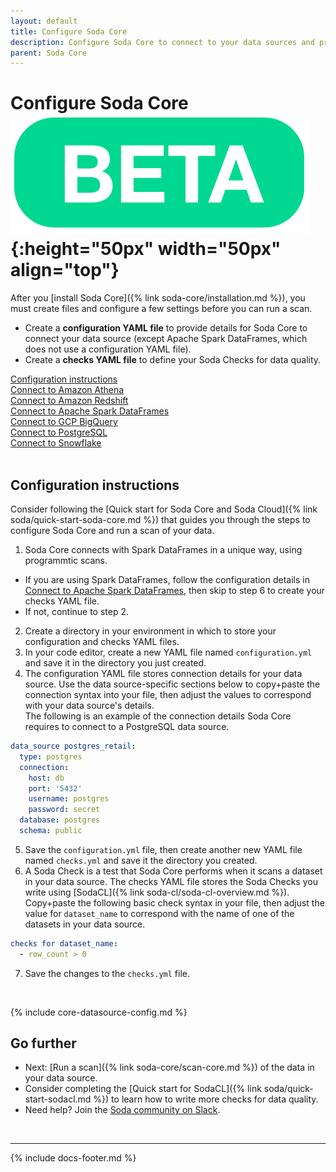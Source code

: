 ```yaml
---
layout: default
title: Configure Soda Core
description: Configure Soda Core to connect to your data sources and prepare data quality checks to run against your data.
parent: Soda Core
---
```


# Configure Soda Core ![beta](/assets/images/beta.png){:height="50px" width="50px" align="top"}

After you [install Soda Core]({% link soda-core/installation.md %}), you must create files and configure a few settings before you can run a scan.

* Create a **configuration YAML file** to provide details for Soda Core to connect your data source (except Apache Spark DataFrames, which does not use a configuration YAML file).
* Create a **checks YAML file** to define your Soda Checks for data quality.

[Configuration instructions](#configuration-instructions) <br />
[Connect to Amazon Athena](#connect-to-amazon-athena)<br />
[Connect to Amazon Redshift](#connect-to-amazon-redshift)<br />
[Connect to Apache Spark DataFrames](#connect-to-apache-spark-dataframes) <br />
[Connect to GCP BigQuery](#connect-to-gcp-bigquery)<br />
[Connect to PostgreSQL](#connect-to-postgresql)<br />
[Connect to Snowflake](#connect-to-snowflake)<br />
<br />

## Configuration instructions

Consider following the [Quick start for Soda Core and Soda Cloud]({% link soda/quick-start-soda-core.md %}) that guides you through the steps to configure Soda Core and run a scan of your data. 

1. Soda Core connects with Spark DataFrames in a unique way, using programmtic scans. 
* If you are using Spark DataFrames, follow the configuration details in [Connect to Apache Spark DataFrames](#connect-to-apache-spark-dataframes), then skip to step 6 to create your checks YAML file.
* If not, continue to step 2.
2. Create a directory in your environment in which to store your configuration and checks YAML files.
3. In your code editor, create a new YAML file named `configuration.yml` and save it in the directory you just created. 
4. The configuration YAML file stores connection details for your data source. Use the data source-specific sections below to copy+paste the connection syntax into your file, then adjust the values to correspond with your data source's details. <br/> 
The following is an example of the connection details Soda Core requires to connect to a PostgreSQL data source. 
```yaml
data_source postgres_retail:
  type: postgres
  connection:
    host: db
    port: '5432'
    username: postgres
    password: secret
  database: postgres
  schema: public
```
5. Save the `configuration.yml` file, then create another new YAML file named `checks.yml` and save it the directory you created.
6. A Soda Check is a test that Soda Core performs when it scans a dataset in your data source. The checks YAML file stores the Soda Checks you write using [SodaCL]({% link soda-cl/soda-cl-overview.md %}). Copy+paste the following basic check syntax in your file, then adjust the value for `dataset_name` to correspond with the name of one of the datasets in your data source.
```yaml
checks for dataset_name:
  - row_count > 0
```
7. Save the changes to the `checks.yml` file. 

<br />

{% include core-datasource-config.md %}


## Go further

* Next: [Run a scan]({% link soda-core/scan-core.md %}) of the data in your data source.
* Consider completing the [Quick start for SodaCL]({% link soda/quick-start-sodacl.md %}) to learn how to write more checks for data quality.
* Need help? Join the <a href="http://community.soda.io/slack" target="_blank"> Soda community on Slack</a>.
<br />

---
{% include docs-footer.md %}